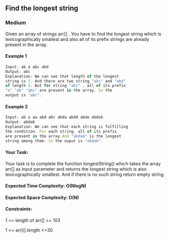 
## Find the longest string
### Medium 

Given an array of strings arr[] . You have to find the longest string which is lexicographically smallest and also all of its prefix strings are already present in the array.



#### Example 1


```javascript
Input: ab a abc abd
Output: abc
Explanation: We can see that length of the longest 
string is 3. And there are two string "abc" and "abd"
of length 3. But for string "abc" , all of its prefix
"a" "ab" "abc" are present in the array. So the
output is "abc".
```
#### Example 2

```javascript
Input: ab a aa abd abc abda abdd abde abdab
Output: abdab
Explanation: We can see that each string is fulfilling
the condition. For each string, all of its prefix 
are present in the array.And "abdab" is the longest
string among them. So the ouput is "abdab".

```


#### Your Task: 
Your task is to complete the function longestString() which takes the array arr[] as input parameter and returns the longest string which is also lexicographically smallest. And if there is no such string return empty string.

#### Expected Time Complexity: O(NlogN)
#### Expected Space Complexity: O(N)
#### Constraints:
1 <= length of arr[] <= 103

1 <= arr[i].length <=30


